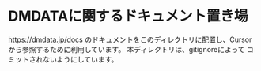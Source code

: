 # DMDATAに関するドキュメント置き場

<https://dmdata.jp/docs> のドキュメントをこのディレクトリに配置し、Cursorから参照するために利用しています。
本ディレクトリは、gitignoreによって コミットされないようにしています。

